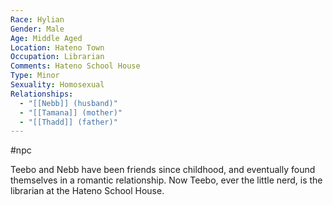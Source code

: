 ```yaml
---
Race: Hylian
Gender: Male
Age: Middle Aged
Location: Hateno Town
Occupation: Librarian
Comments: Hateno School House
Type: Minor
Sexuality: Homosexual
Relationships:
  - "[[Nebb]] (husband)"
  - "[[Tamana]] (mother)"
  - "[[Thadd]] (father)"
---
```

 #npc 

Teebo and Nebb have been friends since childhood, and eventually found themselves in a romantic relationship. Now Teebo, ever the little nerd, is the librarian at the Hateno School House.